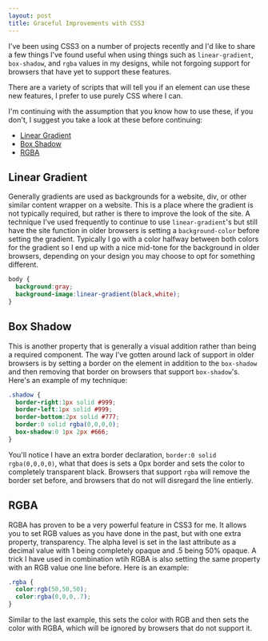 ```yaml
---
layout: post
title: Graceful Improvements with CSS3
---
```


I've been using CSS3 on a number of projects recently and I'd like to share a few things I've found useful when using things such as `linear-gradient`, `box-shadow`, and `rgba` values in my designs, while not forgoing support for browsers that have yet to support these features.

There are a variety of scripts that will tell you if an element can use these new features, I prefer to use purely CSS where I can.

I'm continuing with the assumption that you know how to use these, if you don't, I suggest you take a look at these before continuing:

*   [Linear Gradient][6]
*   [Box Shadow][7]
*   [RGBA][8]

## Linear Gradient

Generally gradients are used as backgrounds for a website, div, or other similar content wrapper on a website. This is a place where the gradient is not typically required, but rather is there to improve the look of the site. A technique I've used frequently to continue to use `linear-gradient`'s but still have the site function in older browsers is setting a `background-color` before setting the gradient. Typically I go with a color halfway between both colors for the gradient so I end up with a nice mid-tone for the background in older browsers, depending on your design you may choose to opt for something different.

```css
body {
  background:gray;
  background-image:linear-gradient(black,white);
}
```

## Box Shadow

This is another property that is generally a visual addition rather than being a required component. The way I've gotten around lack of support in older browsers is by setting a border on the element in addition to the `box-shadow` and then removing that border on browsers that support `box-shadow`'s. Here's an example of my technique:

```css
.shadow {
  border-right:1px solid #999;
  border-left:1px solid #999;
  border-bottom:2px solid #777;
  border:0 solid rgba(0,0,0,0);
  box-shadow:0 1px 2px #666;
}
```

You'll notice I have an extra border declaration, `border:0 solid rgba(0,0,0,0)`, what that does is sets a 0px border and sets the color to completely transparent black. Browsers that support `rgba` will remove the border set before, and browsers that do not will disregard the line entierly.

## RGBA

RGBA has proven to be a very powerful feature in CSS3 for me. It allows you to set RGB values as you have done in the past, but with one extra property, transparency. The alpha level is set in the last attribute as a decimal value with 1 being completely opaque and .5 being 50% opaque. A trick I have used in combination wtih RGBA is also setting the same property with an RGB value one line before. Here is an example:

```css
.rgba {
  color:rgb(50,50,50);
  color:rgba(0,0,0,.7);
}
```

Similar to the last example, this sets the color with RGB and then sets the color with RGBA, which will be ignored by browsers that do not support it.

[6]: http://dochub.io/#css/linear-gradient
[7]: http://dochub.io/#css/box-shadow
[8]: http://css-tricks.com/rgba-browser-support/